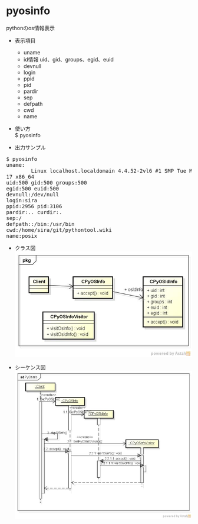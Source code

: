pyosinfo
========
pythonのos情報表示

* 表示項目
  - uname
  - id情報
    uid、gid、groups、egid、euid  
  - devnull
  - login
  - ppid
  - pid
  - pardir
  - sep
  - defpath
  - cwd
  - name  

* 使い方  
$ pyosinfo

* 出力サンプル  

<pre>
$ pyosinfo
uname:
        Linux localhost.localdomain 4.4.52-2vl6 #1 SMP Tue Mar 7 13:38:49 JST 20
17 x86_64
uid:500 gid:500 groups:500
egid:500 euid:500
devnull:/dev/null
login:sira
ppid:2956 pid:3106
pardir:.. curdir:.
sep:/
defpath::/bin:/usr/bin
cwd:/home/sira/git/pythontool.wiki
name:posix
</pre>

* クラス図  
![pyosinfo](images/pkgPyOsInfo.jpg)

* シーケンス図  
![pyosinfo](images/sdPyOsInfo.jpg)
